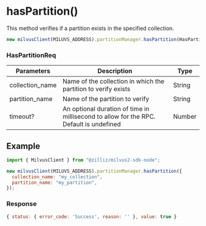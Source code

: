 # hasPartition()

This method verifies if a partition exists in the specified collection.

```javascript
new milvusClient(MILUVS_ADDRESS).partitionManager.hasPartition(HasPartitionReq);
```

### HasPartitionReq

| Parameters      | Description                                                                            | Type   |
| --------------- | -------------------------------------------------------------------------------------- | ------ |
| collection_name | Name of the collection in which the partition to verify exists                         | String |
| partition_name  | Name of the partition to verify                                                        | String |
| timeout?        | An optional duration of time in millisecond to allow for the RPC. Default is undefined | Number |

## Example

```javascript
import { MilvusClient } from "@zilliz/milvus2-sdk-node";

new milvusClient(MILUVS_ADDRESS).partitionManager.hasPartition({
  collection_name: "my_collection",
  partition_name: "my_partition",
});
```

### Response

```javascript
{ status: { error_code: 'Success', reason: '' }, value: true }
```
